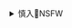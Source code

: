<details><summary>慎入🔞NSFW</summary>

Not Safe For Work
![](https://upload.wikimedia.org/wikipedia/commons/thumb/d/d3/Biohazard_Symbol_Specification.png/210px-Biohazard_Symbol_Specification.png)

<details><summary><b>风险自理Use At Your Own Risk🈲</summary>

### 日本山寨与zg山寨的不同
https://cn.nikkei.com/columnviewpoint/column/20286-2016-06-30-04-51-30.html

据悉，双方不和的原因是SNH48运营方在未通知日方的情况下自行组建了BEJ48和GNZ48。

　　听了上述新闻，不禁让人想到zg学习”日本新干线技术的往事。2000年代，JR东日本、川崎重工业向中国出口新干线车辆的同时向z方公开了技术。

尽管日本企业指责z方“山寨”，违反商业伦理，但却被z方反问“日本不也是这样过来的吗？”诚然，我们不能忘记同样的事情在日美之间也曾发生过。

丰田构筑了TOYOPET等品牌的多条销售渠道，这也和美国通用汽车的做法如出一辙。

　　索尼的前身东京通信工业也是从美国获得的技术。1952年，索尼创始人井深大赴美国考察时，听说只要向美国企业支付专利使用费就可以获得晶体管技术，由此引入了美国技术。

此后，索尼在晶体管收音机领域成为全球领先企业。美国方面看到丰田和索尼的崛起应该是五味陈杂吧。正是美国企业将技术和业务模式倾囊相授，出师后的日本企业却成为了自己的对手。

不过，日本企业并未止于模仿美国企业。从1970年前后开始，日本企业创造出了自主技术和商业模式。丰田创造并完善了 “看板管理”，精简了过多的零部件库存。索尼则推出Walkman等革命性的数码音乐播放器。

美国苹果的创始人乔布斯也曾研究索尼产品，学习索尼的优点。不再是日本企业一味学习美国企业，美国企业也在反过来向日本企业学习。

如今，zg的人均g内生产总值（GDP）达到8000美元左右，与1980年的日本相仿。本来zg企业已到了摆脱模仿型经济、创造自主技术和经营模式的时期。但遗憾的是，从此次SNH48风波可以看出，zg企业仍然缺乏摆脱模仿型经济的意识。

　　长此以往，无论zg的经济规模变得有多大，从经济质量的层面来说仍处于日本50、60年代的水平。希望zg也能学习70年代的日本，实现从模仿型经济向创新型经济的转型。

</details>
</details>
